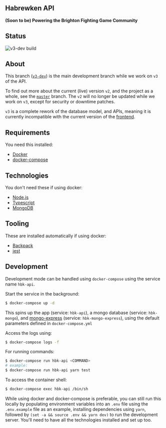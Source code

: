 ## Habrewken API
**(Soon to be) Powering the Brighton Fighting Game Community**

## Status
![v3-dev build](https://github.com/fightlab/brighton-fgc-api/workflows/Node.js%20CI/badge.svg?branch=v3-dev)

## About

This branch ([`v3-dev`](https://github.com/fightlab/brighton-fgc-api/tree/v3-dev)) is the main development branch while we work on `v3` of the API.

To find out more about the current (live) version `v2`, and the project as a whole, see the [`master`](https://github.com/fightlab/brighton-fgc-api/tree/master) branch. The `v2` will no longer be updated while we work on `v3`, except for security or downtime patches.

`v3` is a complete rework of the database model, and APIs, meaning it is currently incompatible with the current version of the [frontend](https://github.com/fightlab/brighton-fgc-client).

## Requirements
You need this installed:
* [Docker](https://www.docker.com/)
* [docker-compose](https://docs.docker.com/compose/)

## Technologies
You don't need these if using docker:
* [Node.js](https://nodejs.org/en/)
* [Typescript](https://www.typescriptlang.org/)
* [MongoDB](https://www.mongodb.com/)

## Tooling
These are installed automatically if using docker:
* [Backpack](https://github.com/jaredpalmer/backpack)
* [jest](https://jestjs.io/)

## Development

Development mode can be handled using `docker-compose` using the service name `hbk-api`.

Start the service in the background:
```sh
$ docker-compose up -d
```

This spins up the app (service: `hbk-api`), a mongo database (service: `hbk-mongo`), and [mongo-express](https://github.com/mongo-express/mongo-express) (service: `hbk-mongo-express`), using the default parameters defined in `docker-compose.yml`

Access the logs using:
```sh
$ docker-compose logs -f
```

For running commands:
```sh
$ docker-compose run hbk-api <COMMAND>
# example:
$ docker-compose run hbk-api yarn test
```

To access the container shell:
```sh
$ docker-compose exec hbk-api /bin/sh
```

While using docker and docker-compose is preferable, you can still run this locally by populating environment variables into an `.env` file using the `.env.example` file as an example, installing dependencies using `yarn`, followed by `(set -a && source .env && yarn dev)` to run the development server. You'll need to have all the technologies installed and set up too.


